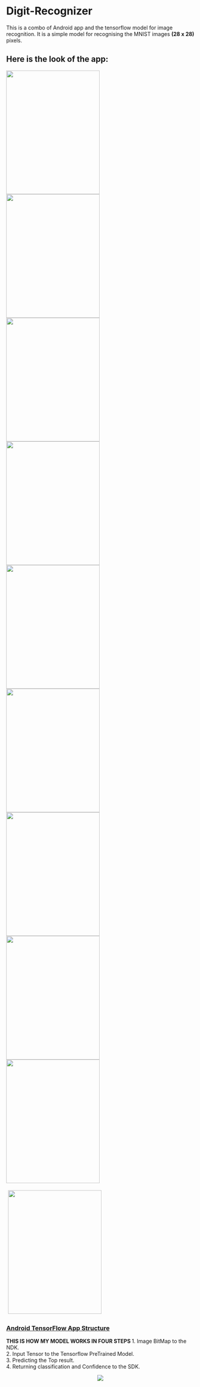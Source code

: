 # Digit-Recognizer
This is a combo of Android app and the tensorflow model for image recognition.
It is a simple model for recognising the MNIST images <b>(28 x 28)</b> pixels. 

## Here is the look of the app:
<kbd>
<img width="250" height="330" src="https://raw.githubusercontent.com/vedantgoswami/Digit-Recognizer/main/images2/0.PNG">
<img width="250" height="330" src="https://raw.githubusercontent.com/vedantgoswami/Digit-Recognizer/main/images2/1.PNG">
<img width="250" height="330" src="https://raw.githubusercontent.com/vedantgoswami/Digit-Recognizer/main/images2/2.PNG">
<img width="250" height="330" src="https://raw.githubusercontent.com/vedantgoswami/Digit-Recognizer/main/images2/3.PNG">
<img width="250" height="330" src="https://raw.githubusercontent.com/vedantgoswami/Digit-Recognizer/main/images2/4.PNG">
<img width="250" height="330" src="https://raw.githubusercontent.com/vedantgoswami/Digit-Recognizer/main/images2/5.PNG">
<img width="250" height="330" src="https://raw.githubusercontent.com/vedantgoswami/Digit-Recognizer/main/images2/6.PNG">
<img width="250" height="330" src="https://raw.githubusercontent.com/vedantgoswami/Digit-Recognizer/main/images2/7.PNG">
<img width="250" height="330" src="https://raw.githubusercontent.com/vedantgoswami/Digit-Recognizer/main/images2/8.PNG">
  <p style="padding: 5px">
    <img width="250" height="330" src="https://raw.githubusercontent.com/vedantgoswami/Digit-Recognizer/main/images2/9.PNG">
  </p>
</kbd>
<h3><u>Android TensorFlow App Structure</u></h3> 
<b> THIS IS HOW MY MODEL WORKS IN FOUR STEPS </b>
  1. Image BitMap to the NDK.<br>
  2. Input Tensor to the Tensorflow PreTrained Model.<br>
  3. Predicting the Top result.<br>
  4. Returning classification and Confidence to the SDK.<br>
<p align="center">
  <img src="https://github.com/vedantgoswami/Digit-Recognizer/blob/main/images2/android-tensorflow-app-structure_2.png">
 </p>
